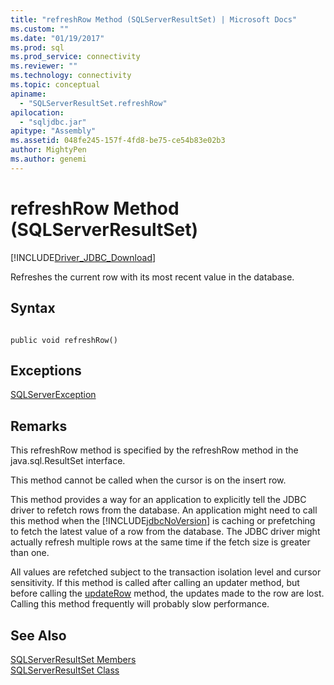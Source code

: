```yaml
---
title: "refreshRow Method (SQLServerResultSet) | Microsoft Docs"
ms.custom: ""
ms.date: "01/19/2017"
ms.prod: sql
ms.prod_service: connectivity
ms.reviewer: ""
ms.technology: connectivity
ms.topic: conceptual
apiname: 
  - "SQLServerResultSet.refreshRow"
apilocation: 
  - "sqljdbc.jar"
apitype: "Assembly"
ms.assetid: 048fe245-157f-4fd8-be75-ce54b83e02b3
author: MightyPen
ms.author: genemi
---
```

# refreshRow Method (SQLServerResultSet)
[!INCLUDE[Driver_JDBC_Download](../../../includes/driver_jdbc_download.md)]

  Refreshes the current row with its most recent value in the database.  
  
## Syntax  
  
```  
  
public void refreshRow()  
```  
  
## Exceptions  
 [SQLServerException](../../../connect/jdbc/reference/sqlserverexception-class.md)  
  
## Remarks  
 This refreshRow method is specified by the refreshRow method in the java.sql.ResultSet interface.  
  
 This method cannot be called when the cursor is on the insert row.  
  
 This method provides a way for an application to explicitly tell the JDBC driver to refetch rows from the database. An application might need to call this method when the [!INCLUDE[jdbcNoVersion](../../../includes/jdbcnoversion_md.md)] is caching or prefetching to fetch the latest value of a row from the database. The JDBC driver might actually refresh multiple rows at the same time if the fetch size is greater than one.  
  
 All values are refetched subject to the transaction isolation level and cursor sensitivity. If this method is called after calling an updater method, but before calling the [updateRow](../../../connect/jdbc/reference/updaterow-method-sqlserverresultset.md) method, the updates made to the row are lost. Calling this method frequently will probably slow performance.  
  
## See Also  
 [SQLServerResultSet Members](../../../connect/jdbc/reference/sqlserverresultset-members.md)   
 [SQLServerResultSet Class](../../../connect/jdbc/reference/sqlserverresultset-class.md)  
  
  
